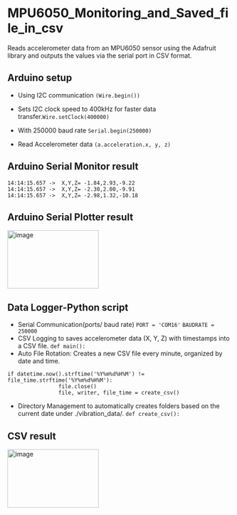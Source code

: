 # MPU6050_Monitoring_and_Saved_file_in_csv
Reads accelerometer data from an MPU6050 sensor using the Adafruit library and outputs the values via the serial port in CSV format.

## Arduino setup
- Using I2C communication `(Wire.begin())` 

- Sets I2C clock speed to 400kHz for faster data transfer.```Wire.setClock(400000)```

- With 250000 baud rate ```Serial.begin(250000)```

- Read Accelerometer data ```(a.acceleration.x, y, z)```
## Arduino Serial Monitor result 
```
14:14:15.657 ->  X,Y,Z= -1.84,2.93,-9.22
14:14:15.657 ->  X,Y,Z= -2.30,2.00,-9.91
14:14:15.657 ->  X,Y,Z= -2.98,1.32,-10.18
```

## Arduino Serial Plotter result 
<img width="205" height="131" alt="image" src="https://github.com/user-attachments/assets/b2a859b1-54ce-4120-91a0-f198989cb6c0" />

## Data Logger-Python script

- Serial Communication(ports/ baud rate)
```PORT = 'COM16'```  `BAUDRATE = 250000`
- CSV Logging to saves accelerometer data (X, Y, Z) with timestamps into a CSV file.
  `def main():`
- Auto File Rotation: Creates a new CSV file every minute, organized by date and time.
```
if datetime.now().strftime('%Y%m%d%H%M') != file_time.strftime('%Y%m%d%H%M'):
                file.close()
                file, writer, file_time = create_csv()
```
- Directory Management to automatically creates folders based on the current date under ./vibration_data/.
`def create_csv():`

## CSV result

<img width="205" height="131" alt="image" src="https://github.com/user-attachments/assets/994eee22-ddae-4233-b02a-636fcb518e42" />
